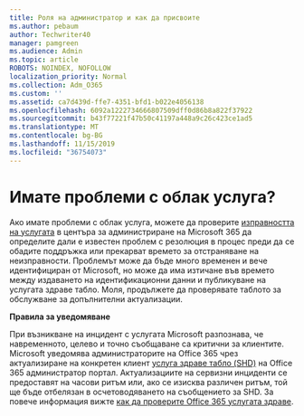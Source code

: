 ```yaml
---
title: Роля на администратор и как да присвоите
ms.author: pebaum
author: Techwriter40
manager: pamgreen
ms.audience: Admin
ms.topic: article
ROBOTS: NOINDEX, NOFOLLOW
localization_priority: Normal
ms.collection: Adm_O365
ms.custom: ''
ms.assetid: ca7d439d-ffe7-4351-bfd1-b022e4056138
ms.openlocfilehash: 6092a1222734666807509dff0d86b8a822f37922
ms.sourcegitcommit: b43f77221f47b50c41197a448a9c26c423ce1ad5
ms.translationtype: MT
ms.contentlocale: bg-BG
ms.lasthandoff: 11/15/2019
ms.locfileid: "36754073"
---
```

# <a name="experiencing-problems-with-a-cloud-service"></a>Имате проблеми с облак услуга?

Ако имате проблеми с облак услуга, можете да проверите [изправността на услугата](https://admin.microsoft.com/AdminPortal/Home#/servicehealth) в центъра за администриране на Microsoft 365 да определите дали е известен проблем с резолюция в процес преди да се обадите поддръжка или прекарват времето за отстраняване на неизправности. Проблемът може да бъде много временен и вече идентифициран от Microsoft, но може да има изтичане във времето между издаването на идентификационни данни и публикуване на услугата здраве табло. Моля, продължете да проверявате таблото за обслужване за допълнителни актуализации.

**Правила за уведомяване**

При възникване на инцидент с услугата Microsoft разпознава, че навременното, целево и точно съобщаване са критични за клиентите. Microsoft уведомява администраторите на Office 365 чрез актуализиране на конкретен клиент [услуга здраве табло (SHD)](https://admin.microsoft.com/AdminPortal/Home#/servicehealth) на Office 365 администратор портал. Актуализациите на сервизни инциденти се предоставят на часови ритъм или, ако се изисква различен ритъм, той ще бъде отбелязан в осчетоводяването на съобщението за SHD. За повече информация вижте [как да проверите Office 365 услугата здраве](https://docs.microsoft.com/office365/enterprise/view-service-health).

